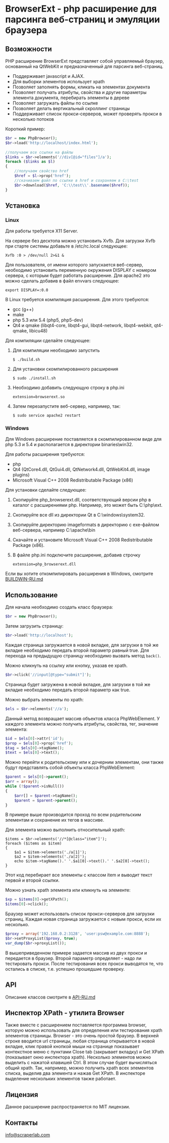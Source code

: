 BrowserExt - php расширение для парсинга веб-страниц и эмуляции браузера
========================================================================

Возможности
-----------

PHP расширение BrowserExt представляет собой управляемый браузер,
основанный на QtWebKit и предназначенный для парсинга веб-страниц.

+ Поддерживает javascript и AJAX.
+ Для выборки элементов использует xpath
+ Позволяет заполнять формы, кликать на элементах документа
+ Позволяет получать атрибуты, свойства и другие параметры элемента документа,
  перебирать элементы в дереве
+ Позволяет загружать файлы по ссылке
+ Позволяет делать вертикальный скроллинг страницы
+ Поддерживает список прокси-серверов, может проверять прокси в несколько
  потоков

Короткий пример:

```php
$br = new PhpBrowser();
$br->load('http://localhost/index.html');
    
//получаем все ссылки на файлы
$links = $br->elements('//div[@id="files"]/a');
foreach ($links as $l)
{
    //получаем свойство href
    $href = $l->prop('href');
    //скачиваем файл по ссылке в href и сохраняем в С:\test
    $br->download($href, 'C:\\test\\'.basename($href));
}
```
 

Установка
---------


### Linux

Для работы требуется X11 Server. 

На сервере без десктопа можно установить Xvfb. Для загрузки Xvfb
при старте системы добавьте в /etc/rc.local следующее:

`Xvfb :0 > /dev/null 2>&1 &`

Для пользователя, от имени которого запускается веб-сервер,
необходимо установить переменную окружения DISPLAY c номером сервера,
с которым будет работать расширение. Для apache2 это можно сделать
добавив в файл envvars следующее:

`export DISPLAY=:0.0`

В Linux требуется компиляция расширения. Для этого требуются:

+ gcc (g++)
+ make
+ php 5.3 или 5.4 (php5, php5-dev)
+ Qt4 и qmake (libqt4-core, libqt4-gui, libqt4-network, libqt4-webkit,
  qt4-qmake, libicu48)

Для компиляции сделайте следующее: 

1.  Для компиляции необходимо запустить

    `$ ./build.sh`

2.  Для установки скомпилированного расширения

    `$ sudo ./install.sh`

3.  Необходимо добавить следующую строку в php.ini

    `extension=browserext.so`

4.  Затем перезапустите веб-сервер, например, так:

    `$ sudo service apache2 restart`



### Windows

Для Windows расширение поставляется в скомпилированном виде для php 5.3 и 5.4
и располагается в директории binaries\win32.

Для работы расширения требуются:

+ php
+ Qt4 (QtCore4.dll, QtGui4.dll, QtNetwork4.dll, QtWebKit4.dll, image plugins)
+ Microsoft Visual C++ 2008 Redistributable Package (x86)

Для установки сделайте следующее:

1.  Скопируйте php_browserext.dll, соответствующий версии php 
    в каталог с расширениями php. Например, это может быть C:\php\ext.

2.  Скопируйте все dll из директории Qt в С:\windows\system32.

3.  Cкопируйте директорию imageformats в директорию с exe-файлом
    веб-сервера, например С:\apache\bin

4.  Скачайте и установите Microsoft Visual C++ 2008 Redistributable
    Package (x86).

5.  В файле php.ini подключите расширение, добавив строчку
    
    `extension=php_browserext.dll`


Если вы хотите откомпилировать расширения в Windows, смотрите
[BUILDWIN-RU.md](docs/BUILDWIN-RU.md)



Использование
-------------

Для начала необходимо создать класс браузера:

```php
$br = new PhpBrowser();
```

Затем загрузить страницу:

```php
$br->load('http://localhost'); 
```

Каждая страница загружается в новой вкладке, для загрузки
в той же вкладке необходимо передать второй параметр равный true.
Для перехода на предыдущую страницу необходимо вызвать метод `back()`.

Можно кликнуть на ссылку или кнопку, указав ее xpath.

```php
$br->click('//input[@type="submit"]');
```

Страница будет загружена в новой вкладке, для загрузки в той
же вкладке необходимо передать второй параметр как true.

Можно выбрать элементы по xpath:

```php
$els = $br->elements('//a');
```

Данный метод возвращает массив объектов класса PhpWebElement.
У каждого элемента можно получить атрибуты, свойства, тег,
значение элемента:

```php
$id = $els[0]->attr('id');
$prop = $els[0]->prop('href');
$tag = $els[0]->tagName();
$text = $els[0]->text();
```

Можно перейти к родительскому или к дочерним элементам, они
также будут представлять собой объекты класса PhpWebElement:

```php
$parent = $els[0]->parent();
$arr = array();
while (!$parent->isNull())
{
    $arr[] = $parent->tagName();
    $parent = $parent->parent();
}
```

В примере выше производится проход по всем родительским элементам
и сохранение их тегов в массиве.

Для элемента можно выполнить относительный xpath:

    $items = $br->elements('//*[@class="item"]');
    foreach ($items as $item)
    {
        $a1 = $item->elements('./a[1]');
        $a2 = $item->elements('./a[2]');
        echo $item->tagName().' '.$a1[0]->text().' '.$a2[0]->text();
    }

Этот код перебирает все элементы с классом item и выводит
текст первой и второй ссылки.

Можно узнать xpath элемента или кликнуть на элементе:

```php
$xp = $items[0]->getXPath();
$items[0]->click();
```

Браузер может использовать список прокси-серверов для загрузки
страниц. Каждая новая страница загружается с новым прокси, если
их несколько.

```php
$proxy = array('192.168.0.2:3128', 'user:psw@example.com:8888');
$br->setProxyList($proxy, true);
var_dump($br->proxyList());
```

В вышеприведенном примере задается массив из двух прокси и передается
в браузер. Второй параметр определяет - надо ли тестировать прокси.
После тестирования всех прокси выводятся те, что остались в списке, т.е.
успешно прошедшие проверку.



API
---

Описание классов смотрите в [API-RU.md](docs/API-RU.md)



Инспектор XPath - утилита Browser
---------------------------------

Также вместе с расширением поставляется программа browser, которую можно
использовать для определения или тестирования xpath элементов страницы.
Browser - это очень простой браузер. В верхней строке вводится url страницы,
любая страница открывается в новой вкладке, клик правой кнопкой мыши на странице
показывает контекстное меню с пунктами Close tab (закрывает вкладку) и
Get XPath (показывает окно инспектора xpath). Несколько элементов можно
выделить с нажатой клавишей Ctrl. В этом случае будет вычисляться общий xpath.
Так, например, можно получить xpath всех элементов списка, выделив два
элемента и нажав Get XPath. В инспекторе выделение нескольких элементов также
работает.


Лицензия
--------

Данное расширение распространяется по MIT лицензии.


Контакты
--------
[info@scraperlab.com](mailto:info@scraperlab.com)
